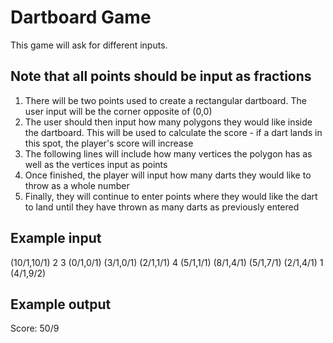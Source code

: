 # Dartboard Game

This game will ask for different inputs. 
## Note that all points should be input as fractions
1. There will be two points used to create a rectangular dartboard. The user input will be the corner opposite of (0,0)
2. The user should then input how many polygons they would like inside the dartboard. This will be used to calculate the score - if a dart lands in this spot, the player's
score will increase
3. The following lines will include how many vertices the polygon has as well as the vertices input as points
4. Once finished, the player will input how many darts they would like to throw as a whole number
5. Finally, they will continue to enter points where they would like the dart to land until they have thrown as many darts as previously entered

## Example input

(10/1,10/1)
2
3 (0/1,0/1) (3/1,0/1) (2/1,1/1)
4 (5/1,1/1) (8/1,4/1) (5/1,7/1) (2/1,4/1)
1
(4/1,9/2)

## Example output

Score: 50/9
